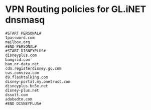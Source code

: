 # VPN Routing policies for GL.iNET dnsmasq

```plain
#START PERSONAL#
1password.com
mailbox.org
#END PERSONAL#
#START DISNEYPLUS#
disneyplus.com
bamgrid.com
bam.nr-data.net
cdn.registerdisney.go.com
cws.conviva.com
d9.flashtalking.com
disney-portal.my.onetrust.com
disneyplus.bn5x.net
disney-plus.net
dssott.com
adobedtm.com
#END DISNEYPLUS#
```

